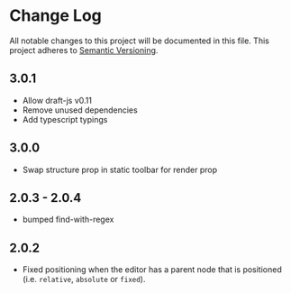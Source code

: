 # Change Log

All notable changes to this project will be documented in this file.
This project adheres to [Semantic Versioning](http://semver.org/).

## 3.0.1

- Allow draft-js v0.11
- Remove unused dependencies
- Add typescript typings

## 3.0.0
- Swap structure prop in static toolbar for render prop

## 2.0.3 - 2.0.4
- bumped find-with-regex

## 2.0.2
- Fixed positioning when the editor has a parent node that is positioned (i.e. `relative`, `absolute` or `fixed`).
